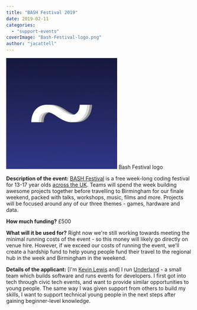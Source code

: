 ```yaml
---
title: "BASH Festival 2019"
date: 2019-02-11
categories:
  - "support-events"
coverImage: "Bash-Festival-logo.png"
author: "jacattell"
---
```


[![Bash Festival logo](images/Bash-Festival-logo-300x300.png)](https://www.ukgovcamp.com/wp-content/uploads/2019/02/Bash-Festival-logo.png) Bash Festival logo

**Description of the event:** [BASH Festival](https://bashfestival.io/) is a free week-long coding festival for 13-17 year olds [across the UK](https://bashfestival.io/hubs). Teams will spend the week building awesome projects together before travelling to Birmingham for our finale weekend, packed with talks, workshops, music, films and more. Projects will be focused around any of our three themes - games, hardware and data.

**How much funding?** £500

**What will it be used for?** Right now we're still working towards meeting the minimal running costs of the event - so this money will likely go directly on venue hire. However, if we exceed our costs of running the event, we'll create a hardship fund to help young people fund their travel to the regional hub in the week and Birmingham in the weekend.

**Details of the applicant:** \[I'm [Kevin Lewis](https://twitter.com/_phzn) and\] I run [Underland](https://underland.xyz/) - a small team which builds software and runs events for developers. I first got into tech through civic tech events, and want to provide similar opportunities to young people. The same way I was given support from others to build my skills, I want to support technical young people in the next steps after gaining beginner-level knowledge.
